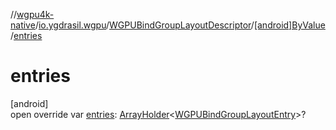 //[wgpu4k-native](../../../../index.md)/[io.ygdrasil.wgpu](../../index.md)/[WGPUBindGroupLayoutDescriptor](../index.md)/[[android]ByValue](index.md)/[entries](entries.md)

# entries

[android]\
open override var [entries](entries.md): [ArrayHolder](../../../ffi/-array-holder/index.md)&lt;[WGPUBindGroupLayoutEntry](../../-w-g-p-u-bind-group-layout-entry/index.md)&gt;?